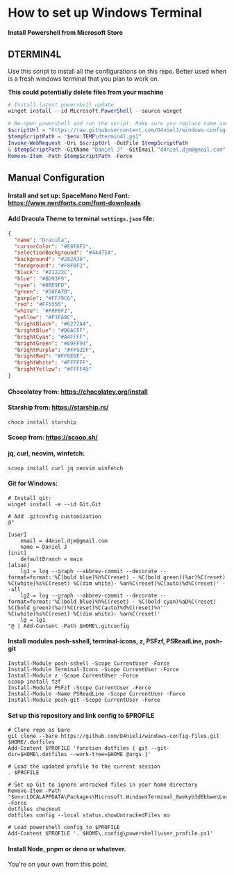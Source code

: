 # How to set up Windows Terminal

#### Install Powershell from Microsoft Store

## **DTERMIN4L**

Use this script to install all the configurations on this repo. Better used when is a fresh windows terminal that you plan to work on.

**This could potentially delete files from your machine**

```powershell
# Install latest powershell update
winget install --id Microsoft.PowerShell --source winget
```

```powershell
# Re-open powershell and run the script. Make sure you replace name and email with yours.
$scriptUrl = "https://raw.githubusercontent.com/D4nielJ/windows-config-files/refs/heads/main/.dotfiles/dtermin4l.ps1"
$tempScriptPath = "$env:TEMP\dtermin4l.ps1"
Invoke-WebRequest -Uri $scriptUrl -OutFile $tempScriptPath
& $tempScriptPath -GitName "Daniel J" -GitEmail "d4niel.djm@gmail.com"
Remove-Item -Path $tempScriptPath -Force
```

## **Manual Configuration**

#### Install and set up: SpaceMono Nerd Font: https://www.nerdfonts.com/font-downloads

#### Add Dracula Theme to terminal `settings.json` file:

```json
{
  "name": "Dracula",
  "cursorColor": "#F8F8F2",
  "selectionBackground": "#44475A",
  "background": "#282A36",
  "foreground": "#F8F8F2",
  "black": "#21222C",
  "blue": "#BD93F9",
  "cyan": "#8BE9FD",
  "green": "#50FA7B",
  "purple": "#FF79C6",
  "red": "#FF5555",
  "white": "#F8F8F2",
  "yellow": "#F1FA8C",
  "brightBlack": "#6272A4",
  "brightBlue": "#D6ACFF",
  "brightCyan": "#A4FFFF",
  "brightGreen": "#69FF94",
  "brightPurple": "#FF92DF",
  "brightRed": "#FF6E6E",
  "brightWhite": "#FFFFFF",
  "brightYellow": "#FFFFA5"
}
```

#### Chocolatey from: https://chocolatey.org/install

#### Starship from: https://starship.rs/

```
choco install starship
```

#### Scoop from: https://scoop.sh/

#### jq, curl, neovim, winfetch:

```
scoop install curl jq neovim winfetch
```

#### Git for Windows:

```
# Install git:
winget install -e --id Git.Git

# Add .gitconfig customization
@"

[user]
    email = d4niel.djm@gmail.com
    name = Daniel J
[init]
    defaultBranch = main
[alias]
    lg1 = log --graph --abbrev-commit --decorate --format=format:'%C(bold blue)%h%C(reset) - %C(bold green)(%ar)%C(reset) %C(white)%s%C(reset) %C(dim white)- %an%C(reset)%C(auto)%d%C(reset)' --all
    lg2 = log --graph --abbrev-commit --decorate --format=format:'%C(bold blue)%h%C(reset) - %C(bold cyan)%aD%C(reset) %C(bold green)(%ar)%C(reset)%C(auto)%d%C(reset)%n''          %C(white)%s%C(reset) %C(dim white)- %an%C(reset)'
    lg = lg1
"@ | Add-Content -Path $HOME\.gitconfig
```

#### Install modules posh-sshell, terminal-icons, z, PSFzf, PSReadLine, posh-git

```
Install-Module posh-sshell -Scope CurrentUser -Force
Install-Module Terminal-Icons -Scope CurrentUser -Force
Install-Module z -Scope CurrentUser -Force
scoop install fzf
Install-Module PSFzf -Scope CurrentUser -Force
Install-Module -Name PSReadLine -Scope CurrentUser -Force
Install-Module posh-git -Scope CurrentUser -Force
```

#### Set up this repository and link config to $PROFILE

```
# Clone repo as bare
git clone --bare https://github.com/D4nielJ/windows-config-files.git $HOME/.dotfiles
Add-Content $PROFILE 'function dotfiles { git --git-dir=$HOME\.dotfiles --work-tree=$HOME @args }'

# Load the updated profile to the current session
. $PROFILE

# Set up Git to ignore untracked files in your home directory
Remove-Item -Path "$env:LOCALAPPDATA\Packages\Microsoft.WindowsTerminal_8wekyb3d8bbwe\LocalState\settings.json" -Force
dotfiles checkout
dotfiles config --local status.showUntrackedFiles no

# Load powershell config to $PROFILE
Add-Content $PROFILE '. $HOME\.config\powershell\user_profile.ps1'
```

#### Install Node, pnpm or deno or whatever.

You're on your own from this point.
